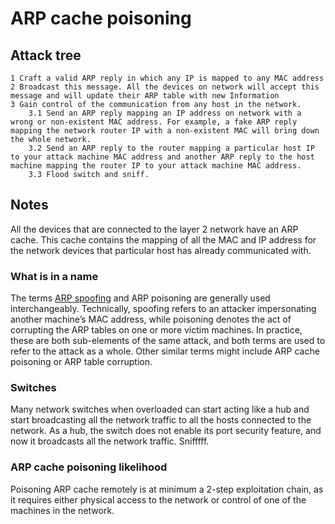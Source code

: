 # ARP cache poisoning

## Attack tree

```text
1 Craft a valid ARP reply in which any IP is mapped to any MAC address 
2 Broadcast this message. All the devices on network will accept this message and will update their ARP table with new Information
3 Gain control of the communication from any host in the network.
    3.1 Send an ARP reply mapping an IP address on network with a wrong or non-existent MAC address. For example, a fake ARP reply mapping the network router IP with a non-existent MAC will bring down the whole network.
    3.2 Send an ARP reply to the router mapping a particular host IP to your attack machine MAC address and another ARP reply to the host machine mapping the router IP to your attack machine MAC address. 
    3.3 Flood switch and sniff.
```
## Notes

All the devices that are connected to the layer 2 network have an ARP cache. This cache contains the mapping of all 
the MAC and IP address for the network devices that particular host has already communicated with.

### What is in a name

The terms [ARP spoofing](arp-spoofing.md) and ARP poisoning are generally used interchangeably. Technically, 
spoofing refers to an attacker impersonating another machine’s MAC address, while poisoning denotes the act of 
corrupting the ARP tables on one or more victim machines. In practice, these are both sub-elements of the same attack, 
and both terms are used to refer to the attack as a whole. Other similar terms might include ARP cache poisoning or 
ARP table corruption.

### Switches

Many network switches when overloaded can start acting like a hub and start broadcasting all the network traffic to 
all the hosts connected to the network. As a hub, the switch does not enable its port security feature, and now it 
broadcasts all the network traffic. Snifffff. 

### ARP cache poisoning likelihood

Poisoning ARP cache remotely is at minimum a 2-step exploitation chain, as it requires either physical access to the 
network or control of one of the machines in the network.